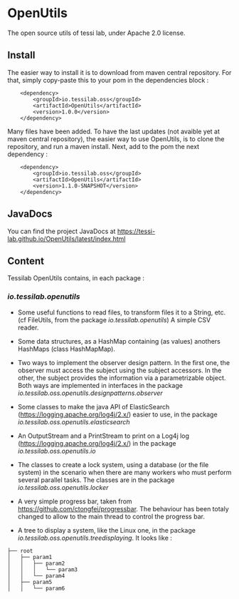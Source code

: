 # OpenUtils
The open source utils of tessi lab, under Apache 2.0 license.

## Install
The easier way to install it is to download from maven central repository. For that, simply copy-paste this to your pom in the dependencies block : 

        <dependency>
            <groupId>io.tessilab.oss</groupId>
            <artifactId>OpenUtils</artifactId>
            <version>1.0.0</version>
        </dependency>
        
Many files have been added. To have the last updates (not avaible yet at maven central repository), the easier way to use OpenUtils, is to clone the repository, and run a maven install. Next, add to the pom the next dependency : 

        <dependency>
            <groupId>io.tessilab.oss</groupId>
            <artifactId>OpenUtils</artifactId>
            <version>1.1.0-SNAPSHOT</version>
        </dependency>
        
## JavaDocs

You can find the project JavaDocs at https://tessi-lab.github.io/OpenUtils/latest/index.html

## Content 

Tessilab OpenUtils contains, in each package : 

### _io.tessilab.openutils_



* Some useful functions to read files, to transform files it to a String, etc. (cf FileUtils, from the package _io.tessilab.openutils_) A simple CSV reader.

* Some data structures, as a HashMap containing (as values) anothers HashMaps (class HashMapMap).


* Two ways to implement the observer design pattern. In the first one, the observer must access the subject using the subject accessors. In the other, the subject provides the information via a parametrizable object. Both ways are implemented in interfaces in the package _io.tessilab.oss.openutils.designpatterns.observer_

* Some classes to make the java API of ElasticSearch (https://logging.apache.org/log4j/2.x/) easier to use, in the package _io.tessilab.oss.openutils.elasticsearch_

* An OutputStream and a PrintStream to print on a Log4j log (https://logging.apache.org/log4j/2.x/) in the package _io.tessilab.oss.openutils.io_

* The classes to create a lock system, using a database (or the file system) in the scenario when there are many workers who must perform several parallel tasks. The classes are in the package _io.tessilab.oss.openutils.locker_

* A very simple progress bar, taken from https://github.com/ctongfei/progressbar. The behaviour has been totaly changed to allow to the main thread to control the progress bar. 

* A tree to display a system, like the Linux one, in the package _io.tessilab.oss.openutils.treedisplaying_.  It looks like  : 

```
├── root 
│   ├── param1 
│   │   ├── param2 
│   │   │   └── param3
│   │   └── param4
│   ├── param5
│   │   └── param6
```

